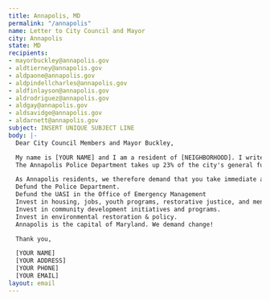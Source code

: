 ```yaml
---
title: Annapolis, MD
permalink: "/annapolis"
name: Letter to City Council and Mayor
city: Annapolis
state: MD
recipients:
- mayorbuckley@annapolis.gov
- aldtierney@annapolis.gov
- aldpaone@annapolis.gov
- aldpindellcharles@annapolis.gov
- aldfinlayson@annapolis.gov
- aldrodriguez@annapolis.gov
- aldgay@annapolis.gov
- aldsavidge@annapolis.gov
- aldarnett@annapolis.gov
subject: INSERT UNIQUE SUBJECT LINE
body: |-
  Dear City Council Members and Mayor Buckley,

  My name is [YOUR NAME] and I am a resident of [NEIGHBORHOOD]. I write this letter to urge you to defund not only the Annapolis Police Department, but the Office of Emergency Management as well. The UASI (Urban Area Security Initiative) falls under the Office of Emergency Management Department, and is a crucial aspect to be addressed in policy reform for the safety, justice & quality of life of our community.
  The Annapolis Police Department takes up 23% of the city's general fund leaving parks and recreation services, community enrichment, and environmental conservation/policy at 1.5%, 3.1% and 2.8% respectively. Beyond the general funding, the grants allocated to the Police Department and Office of Emergency Management take up 96% of the federal grant funds, 73% of state grant funds, and 100% of county grant funds. APD & OEM are taking away needed resources from essential city programs and services that can better the lives of our people! (Source: Annapolis Fiscal Year 2020 Adopted Annual Operating Budget) .

  As Annapolis residents, we therefore demand that you take immediate action to ensure the health, safety & wellness of our people.
  Defund the Police Department.
  Defund the UASI in the Office of Emergency Management
  Invest in housing, jobs, youth programs, restorative justice, and mental health workers to keep the community safe.
  Invest in community development initiatives and programs.
  Invest in environmental restoration & policy.
  Annapolis is the capital of Maryland. We demand change!

  Thank you,

  [YOUR NAME]
  [YOUR ADDRESS]
  [YOUR PHONE]
  [YOUR EMAIL]
layout: email
---
```


